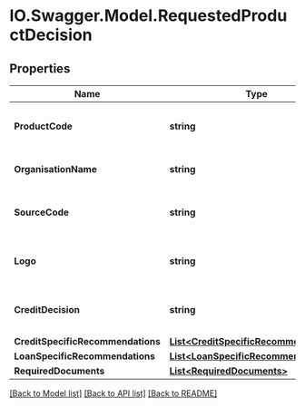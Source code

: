 # IO.Swagger.Model.RequestedProductDecision
## Properties

Name | Type | Description | Notes
------------ | ------------- | ------------- | -------------
**ProductCode** | **string** | A unique code that identifies the product | 
**OrganisationName** | **string** | Card issuing Organisation code | 
**SourceCode** | **string** | A source code to identify the product | 
**Logo** | **string** | Product logo to identify the product | [optional] 
**CreditDecision** | **string** | Evaluated Applicant Credit Decision | [optional] 
**CreditSpecificRecommendations** | [**List&lt;CreditSpecificRecommendations&gt;**](CreditSpecificRecommendations.md) |  | [optional] 
**LoanSpecificRecommendations** | [**List&lt;LoanSpecificRecommendations&gt;**](LoanSpecificRecommendations.md) |  | [optional] 
**RequiredDocuments** | [**List&lt;RequiredDocuments&gt;**](RequiredDocuments.md) |  | [optional] 

[[Back to Model list]](../README.md#documentation-for-models) [[Back to API list]](../README.md#documentation-for-api-endpoints) [[Back to README]](../README.md)

